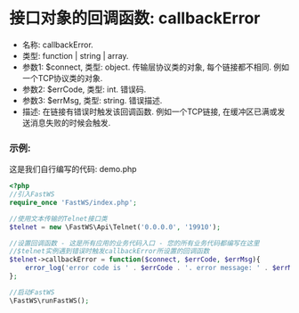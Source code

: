 # 接口对象的回调函数: callbackError

- 名称: callbackError.
- 类型: function | string | array.
- 参数1: $connect, 类型: object. 传输层协议类的对象, 每个链接都不相同. 例如一个TCP协议类的对象.
- 参数2: $errCode, 类型: int. 错误码.
- 参数3: $errMsg, 类型: string. 错误描述.
- 描述: 在链接有错误时触发该回调函数. 例如一个TCP链接, 在缓冲区已满或发送消息失败的时候会触发.

### 示例:
这是我们自行编写的代码: demo.php
```php
<?php
//引入FastWS
require_once 'FastWS/index.php';

//使用文本传输的Telnet接口类
$telnet = new \FastWS\Api\Telnet('0.0.0.0', '19910');

//设置回调函数 - 这是所有应用的业务代码入口 - 您的所有业务代码都编写在这里
//$telnet实例遇到错误时触发callbackError所设置的回调函数
$telnet->callbackError = function($connect, $errCode, $errMsg){
    error_log('error code is ' . $errCode . '. error message: ' . $errMsg . '. connect is ' . serialize($connect));
};

//启动FastWS
\FastWS\runFastWS();
```